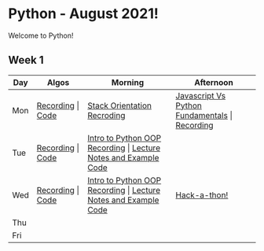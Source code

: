 # Python - August 2021!

Welcome to Python! 

## Week 1

 Day | Algos | Morning | Afternoon
 --- | --- | --- | ---
Mon | [Recording](https://youtu.be/rpqXKK7Qz40) &#124; [Code](https://github.com/KangKyungJin/September_Python/blob/main/Algos/W1/D1.js) | [Stack Orientation Recroding](https://youtu.be/souolbml0zM) | [Javascript Vs Python Fundamentals](https://github.com/KangKyungJin/September_Python/blob/main/Lectures/W1/python_fundies.md) &#124; [Recording](https://youtu.be/u8tBnqOYXcQ)
Tue | [Recording](https://youtu.be/Gi8bOoXlTcI) &#124; [Code](https://github.com/KangKyungJin/September_Python/blob/main/Algos/W1/D2.js) | [Intro to Python OOP Recording](https://youtu.be/RMLGqm75HI4) &#124; [Lecture Notes and Example Code](https://github.com/KangKyungJin/September_Python/tree/main/Lectures/W1/D2%20-%20Python%20OOP)
Wed |  [Recording](https://youtu.be/-_KnD7MXgcY) &#124; [Code](https://github.com/KangKyungJin/September_Python/blob/main/Algos/W1/D3.js) | [Intro to Python OOP Recording](https://youtu.be/kVnszKRUpmk) &#124; [Lecture Notes and Example Code](https://github.com/KangKyungJin/September_Python/tree/main/Lectures/W1/D3%20-%204%20Pillars%20of%20OOP) | [Hack-a-thon!](https://youtu.be/-4rUZ5QqKKE)
Thu |  |  | 
Fri |  |  | 

